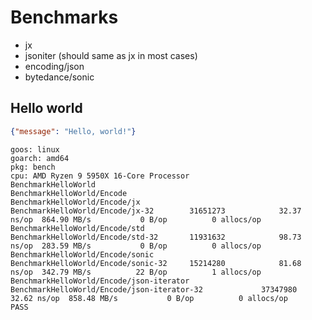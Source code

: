# Benchmarks

* jx
* jsoniter (should same as jx in most cases)
* encoding/json
* bytedance/sonic

## Hello world

```json
{"message": "Hello, world!"}
```
```
goos: linux
goarch: amd64
pkg: bench
cpu: AMD Ryzen 9 5950X 16-Core Processor
BenchmarkHelloWorld
BenchmarkHelloWorld/Encode
BenchmarkHelloWorld/Encode/jx
BenchmarkHelloWorld/Encode/jx-32      	31651273	        32.37 ns/op	 864.90 MB/s	       0 B/op	       0 allocs/op
BenchmarkHelloWorld/Encode/std
BenchmarkHelloWorld/Encode/std-32     	11931632	        98.73 ns/op	 283.59 MB/s	       0 B/op	       0 allocs/op
BenchmarkHelloWorld/Encode/sonic
BenchmarkHelloWorld/Encode/sonic-32   	15214280	        81.68 ns/op	 342.79 MB/s	      22 B/op	       1 allocs/op
BenchmarkHelloWorld/Encode/json-iterator
BenchmarkHelloWorld/Encode/json-iterator-32         	37347980	        32.62 ns/op	 858.48 MB/s	       0 B/op	       0 allocs/op
PASS
```
